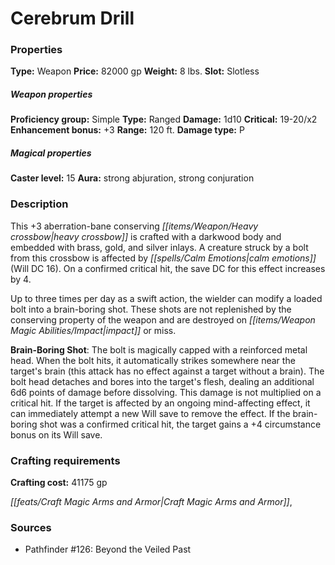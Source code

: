 ﻿---
Title: "Cerebrum Drill"
Type: "Weapon"
Price: "82000 gp"
Weight: "8 lbs."
Slot: "Slotless"
Proficiency group: "Simple"
Weapon properties Type: "Ranged"
Damage: "1d10"
Critical: "19-20/x2"
Enhancement bonus: "+3"
Range: "120 ft."
Damage type: "P"
Caster level: "15"
Aura: "strong abjuration, strong conjuration"
Description: |
  "This _+3 aberration-bane conserving heavy crossbow_ is crafted with a darkwood body and embedded with brass, gold, and silver inlays. A creature struck by a bolt from this crossbow is affected by _calm emotions_ (Will DC 16). On a confirmed critical hit, the save DC for this effect increases by 4.
  Up to three times per day as a swift action, the wielder can modify a loaded bolt into a brain-boring shot. These shots are not replenished by the _conserving_ property of the weapon and are destroyed on impact or miss.
  **Brain-Boring Shot**: The bolt is magically capped with a reinforced metal head. When the bolt hits, it automatically strikes somewhere near the target's brain (this attack has no effect against a target without a brain). The bolt head detaches and bores into the target's flesh, dealing an additional 6d6 points of damage before dissolving. This damage is not multiplied on a critical hit. If the target is affected by an ongoing mind-affecting effect, it can immediately attempt a new Will save to remove the effect. If the brain-boring shot was a confirmed critical hit, the target gains a +4 circumstance bonus on its Will save."
Crafting cost: "41175 gp"
Sources: "['Pathfinder #126: Beyond the Veiled Past']"
---

# Cerebrum Drill

### Properties

**Type:** Weapon **Price:** 82000 gp **Weight:** 8 lbs. **Slot:** Slotless

##### Weapon properties

**Proficiency group:** Simple **Type:** Ranged **Damage:** 1d10 **Critical:** 19-20/x2 **Enhancement bonus:** +3 **Range:** 120 ft. **Damage type:** P

##### Magical properties

**Caster level:** 15 **Aura:** strong abjuration, strong conjuration

### Description

This +3 aberration-bane conserving _[[items/Weapon/Heavy crossbow|heavy crossbow]]_ is crafted with a darkwood body and embedded with brass, gold, and silver inlays. A creature struck by a bolt from this crossbow is affected by _[[spells/Calm Emotions|calm emotions]]_ (Will DC 16). On a confirmed critical hit, the save DC for this effect increases by 4.

Up to three times per day as a swift action, the wielder can modify a loaded bolt into a brain-boring shot. These shots are not replenished by the conserving property of the weapon and are destroyed on _[[items/Weapon Magic Abilities/Impact|impact]]_ or miss.

**Brain-Boring Shot**: The bolt is magically capped with a reinforced metal head. When the bolt hits, it automatically strikes somewhere near the target's brain (this attack has no effect against a target without a brain). The bolt head detaches and bores into the target's flesh, dealing an additional 6d6 points of damage before dissolving. This damage is not multiplied on a critical hit. If the target is affected by an ongoing mind-affecting effect, it can immediately attempt a new Will save to remove the effect. If the brain-boring shot was a confirmed critical hit, the target gains a +4 circumstance bonus on its Will save.

### Crafting requirements

**Crafting cost:** 41175 gp

_[[feats/Craft Magic Arms and Armor|Craft Magic Arms and Armor]]_,

### Sources

* Pathfinder #126: Beyond the Veiled Past
